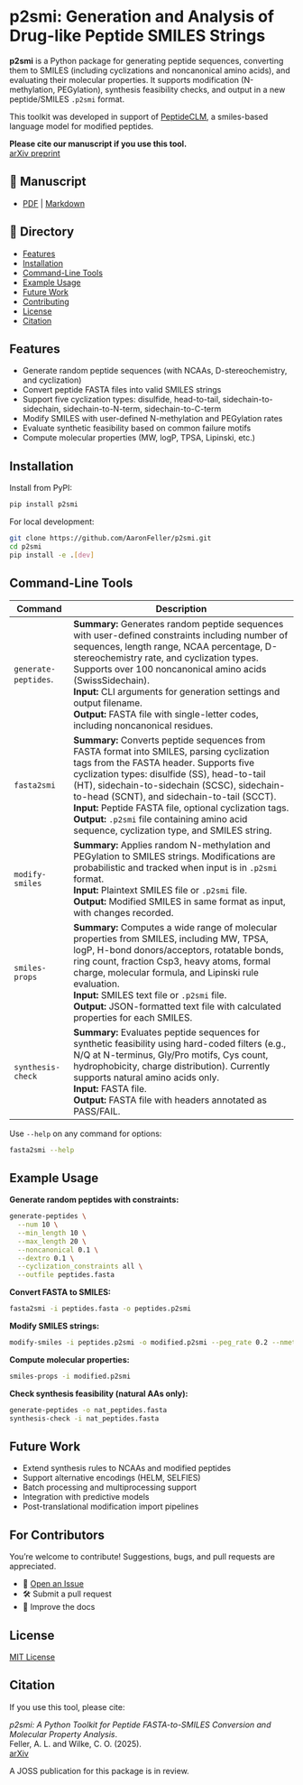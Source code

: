 # p2smi: Generation and Analysis of Drug-like Peptide SMILES Strings

**p2smi** is a Python package for generating peptide sequences, converting them to SMILES (including cyclizations and noncanonical amino acids), and evaluating their molecular properties. It supports modification (N-methylation, PEGylation), synthesis feasibility checks, and output in a new peptide/SMILES `.p2smi` format.

This toolkit was developed in support of [PeptideCLM](https://pubs.acs.org/doi/10.1021/acs.jcim.4c01441), a smiles-based language model for modified peptides.

**Please cite our manuscript if you use this tool.**  
[arXiv preprint](https://arxiv.org/abs/2505.00719)


## 📄 Manuscript
- [PDF](manuscript/paper.pdf) | [Markdown](manuscript/paper.md)


## 📁 Directory

- [Features](#Features)
- [Installation](#installation)
- [Command-Line Tools](#command-line-tools)
- [Example Usage](#example-usage)
- [Future Work](#future-work)
- [Contributing](#for-contributors)
- [License](#license)
- [Citation](#citation)


## Features

- Generate random peptide sequences (with NCAAs, D-stereochemistry, and cyclization)
- Convert peptide FASTA files into valid SMILES strings
- Support five cyclization types: disulfide, head-to-tail, sidechain-to-sidechain, sidechain-to-N-term, sidechain-to-C-term
- Modify SMILES with user-defined N-methylation and PEGylation rates
- Evaluate synthetic feasibility based on common failure motifs
- Compute molecular properties (MW, logP, TPSA, Lipinski, etc.)


## Installation

Install from PyPI:

```bash
pip install p2smi
```

For local development:

```bash
git clone https://github.com/AaronFeller/p2smi.git
cd p2smi
pip install -e .[dev]
```


## Command-Line Tools

| Command             | Description |
|-------------------------|-------------------------------------------------------------------------------------------------------------------------|
| `generate-peptides`.    | **Summary:** Generates random peptide sequences with user-defined constraints including number of sequences, length range, NCAA percentage, D-stereochemistry rate, and cyclization types. Supports over 100 noncanonical amino acids (SwissSidechain).<br>**Input:** CLI arguments for generation settings and output filename.<br>**Output:** FASTA file with single-letter codes, including noncanonical residues. |
| `fasta2smi`             | **Summary:** Converts peptide sequences from FASTA format into SMILES, parsing cyclization tags from the FASTA header. Supports five cyclization types: disulfide (SS), head-to-tail (HT), sidechain-to-sidechain (SCSC), sidechain-to-head (SCNT), and sidechain-to-tail (SCCT).<br>**Input:** Peptide FASTA file, optional cyclization tags.<br>**Output:** `.p2smi` file containing amino acid sequence, cyclization type, and SMILES string. |
| `modify-smiles`         | **Summary:** Applies random N-methylation and PEGylation to SMILES strings. Modifications are probabilistic and tracked when input is in `.p2smi` format.<br>**Input:** Plaintext SMILES file or `.p2smi` file.<br>**Output:** Modified SMILES in same format as input, with changes recorded. |
| `smiles-props`          | **Summary:** Computes a wide range of molecular properties from SMILES, including MW, TPSA, logP, H-bond donors/acceptors, rotatable bonds, ring count, fraction Csp3, heavy atoms, formal charge, molecular formula, and Lipinski rule evaluation.<br>**Input:** SMILES text file or `.p2smi` file.<br>**Output:** JSON-formatted text file with calculated properties for each SMILES. |
| `synthesis-check`       | **Summary:** Evaluates peptide sequences for synthetic feasibility using hard-coded filters (e.g., N/Q at N-terminus, Gly/Pro motifs, Cys count, hydrophobicity, charge distribution). Currently supports natural amino acids only.<br>**Input:** FASTA file.<br>**Output:** FASTA file with headers annotated as PASS/FAIL. |

Use `--help` on any command for options:
```bash
fasta2smi --help
```


## Example Usage

**Generate random peptides with constraints:**

```bash
generate-peptides \
  --num 10 \
  --min_length 10 \
  --max_length 20 \
  --noncanonical 0.1 \
  --dextro 0.1 \
  --cyclization_constraints all \
  --outfile peptides.fasta
```

**Convert FASTA to SMILES:**

```bash
fasta2smi -i peptides.fasta -o peptides.p2smi
```

**Modify SMILES strings:**

```bash
modify-smiles -i peptides.p2smi -o modified.p2smi --peg_rate 0.2 --nmeth_rate 0.2 --nmeth_residues 0.2
```

**Compute molecular properties:**

```bash
smiles-props -i modified.p2smi
```

**Check synthesis feasibility (natural AAs only):**

```bash
generate-peptides -o nat_peptides.fasta
synthesis-check -i nat_peptides.fasta
```


## Future Work

- Extend synthesis rules to NCAAs and modified peptides
- Support alternative encodings (HELM, SELFIES)
- Batch processing and multiprocessing support
- Integration with predictive models
- Post-translational modification import pipelines


## For Contributors

You’re welcome to contribute! Suggestions, bugs, and pull requests are appreciated.

- 📂 [Open an Issue](https://github.com/AaronFeller/p2smi/issues)
- 🛠 Submit a pull request
- 📝 Improve the docs


## License

[MIT License](https://github.com/AaronFeller/p2smi/blob/master/LICENSE)


## Citation

If you use this tool, please cite:

*p2smi: A Python Toolkit for Peptide FASTA-to-SMILES Conversion and Molecular Property Analysis*.  
Feller, A. L. and Wilke, C. O. (2025).  
[arXiv](https://arxiv.org/abs/2505.00719)

A JOSS publication for this package is in review.